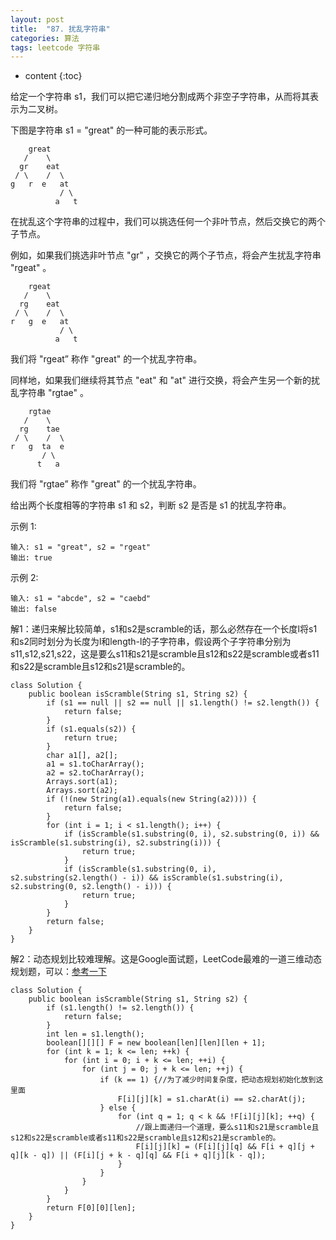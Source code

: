 ```yaml
---
layout: post
title:  "87. 扰乱字符串"
categories: 算法
tags: leetcode 字符串
---
```


* content
{:toc}

<!--more-->

给定一个字符串 s1，我们可以把它递归地分割成两个非空子字符串，从而将其表示为二叉树。

下图是字符串 s1 = "great" 的一种可能的表示形式。

```
    great
   /    \
  gr    eat
 / \    /  \
g   r  e   at
           / \
          a   t
```

在扰乱这个字符串的过程中，我们可以挑选任何一个非叶节点，然后交换它的两个子节点。

例如，如果我们挑选非叶节点 "gr" ，交换它的两个子节点，将会产生扰乱字符串 "rgeat" 。

```
    rgeat
   /    \
  rg    eat
 / \    /  \
r   g  e   at
           / \
          a   t
```

我们将 "rgeat” 称作 "great" 的一个扰乱字符串。

同样地，如果我们继续将其节点 "eat" 和 "at" 进行交换，将会产生另一个新的扰乱字符串 "rgtae" 。

```
    rgtae
   /    \
  rg    tae
 / \    /  \
r   g  ta  e
       / \
      t   a
```

我们将 "rgtae” 称作 "great" 的一个扰乱字符串。

给出两个长度相等的字符串 s1 和 s2，判断 s2 是否是 s1 的扰乱字符串。

示例 1:

```
输入: s1 = "great", s2 = "rgeat"
输出: true
```

示例 2:

```
输入: s1 = "abcde", s2 = "caebd"
输出: false
```

解1：递归来解比较简单，s1和s2是scramble的话，那么必然存在一个长度l将s1和s2同时划分为长度为l和length-l的子字符串，假设两个子字符串分别为s11,s12,s21,s22，这是要么s11和s21是scramble且s12和s22是scramble或者s11和s22是scramble且s12和s21是scramble的。

```
class Solution {
    public boolean isScramble(String s1, String s2) {
        if (s1 == null || s2 == null || s1.length() != s2.length()) {
            return false;
        }
        if (s1.equals(s2)) {
            return true;
        }
        char a1[], a2[];
        a1 = s1.toCharArray();
        a2 = s2.toCharArray();
        Arrays.sort(a1);
        Arrays.sort(a2);
        if (!(new String(a1).equals(new String(a2)))) {
            return false;
        }
        for (int i = 1; i < s1.length(); i++) {
            if (isScramble(s1.substring(0, i), s2.substring(0, i)) && isScramble(s1.substring(i), s2.substring(i))) {
                return true;
            }
            if (isScramble(s1.substring(0, i), s2.substring(s2.length() - i)) && isScramble(s1.substring(i), s2.substring(0, s2.length() - i))) {
                return true;
            }
        }
        return false;
    }
}
```

解2：动态规划比较难理解。这是Google面试题，LeetCode最难的一道三维动态规划题，可以：[参考一下](https://blog.csdn.net/linhuanmars/article/details/24506703)

```
class Solution {
    public boolean isScramble(String s1, String s2) {
        if (s1.length() != s2.length()) {
            return false;
        }
        int len = s1.length();
        boolean[][][] F = new boolean[len][len][len + 1];
        for (int k = 1; k <= len; ++k) {
            for (int i = 0; i + k <= len; ++i) {
                for (int j = 0; j + k <= len; ++j) {
                    if (k == 1) {//为了减少时间复杂度，把动态规划初始化放到这里面
                        F[i][j][k] = s1.charAt(i) == s2.charAt(j);
                    } else {
                        for (int q = 1; q < k && !F[i][j][k]; ++q) {
                            //跟上面递归一个道理，要么s11和s21是scramble且s12和s22是scramble或者s11和s22是scramble且s12和s21是scramble的。
                            F[i][j][k] = (F[i][j][q] && F[i + q][j + q][k - q]) || (F[i][j + k - q][q] && F[i + q][j][k - q]);
                        }
                    }
                }
            }
        }
        return F[0][0][len];
    }
}
```

